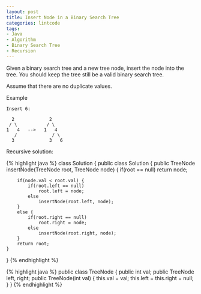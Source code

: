 ```yaml
---
layout: post
title: Insert Node in a Binary Search Tree
categories: lintcode
tags:
- Java
- Algorithm
- Binary Search Tree
- Recursion
---
```


Given a binary search tree and a new tree node, insert the node into the tree. You should keep the tree still be a valid binary search tree.

Assume that there are no duplicate values.

Example

```
Insert 6:

  2             2
 / \           / \
1   4   -->   1   4
   /             / \ 
  3             3   6
```

Recursive solution:

{% highlight java %}
class Solution {
public class Solution {
    public TreeNode insertNode(TreeNode root, TreeNode node) {
        if(root == null)
            return node;
            
        if(node.val < root.val) {
            if(root.left == null)
                root.left = node;
            else
                insertNode(root.left, node);
        }
        else {
            if(root.right == null)
                root.right = node;
            else
                insertNode(root.right, node);
        }
        return root;
    }
}
{% endhighlight %}

{% highlight java %}
public class TreeNode {
    public int val;
    public TreeNode left, right;
    public TreeNode(int val) {
        this.val = val;
        this.left = this.right = null;
    }
}
{% endhighlight %}